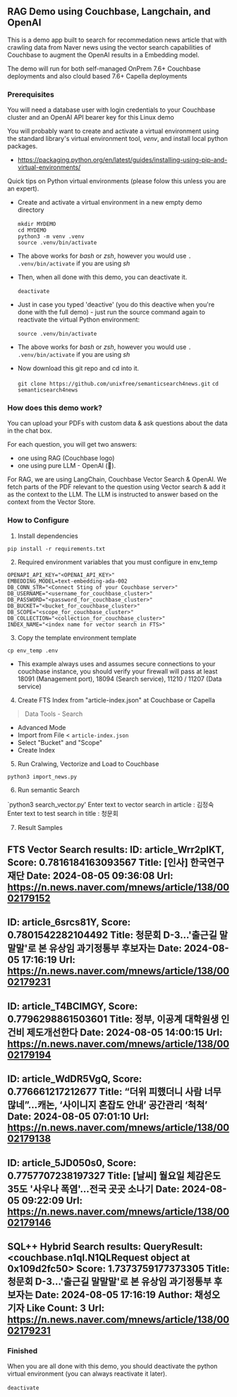## RAG Demo using Couchbase, Langchain, and OpenAI

This is a demo app built to search for recommedation news article that with crawling data from Naver news using the vector search capabilities of Couchbase to augment the OpenAI results in a Embedding model.

The demo will run for both self-managed OnPrem 7.6+ Couchbase deployments and also clould based 7.6+ Capella deployments

### Prerequisites 

You will need a database user with login credentials to your Couchbase cluster and an OpenAI API bearer key for this Linux demo

You will probably want to create and activate a virtual environment using the standard library's virtual environment tool, *venv*, and install local python packages.

- https://packaging.python.org/en/latest/guides/installing-using-pip-and-virtual-environments/

Quick tips on Python virtual environments (please folow this unless you are an expert). 

- Create and activate a virtual environment in a new empty demo directory<br><br>
`mkdir MYDEMO`<br>
`cd MYDEMO`<br>
`python3 -m venv .venv`<br>
`source .venv/bin/activate`

- The above works for *bash* or *zsh*, however you would use `. .venv/bin/activate` if you are using *sh*

- Then, when all done with this demo, you can deactivate it.<br><br>
`deactivate`

- Just in case you typed 'deactive' (you do this deactive when you're done with the full demo) - just run the source command again to reactivate the virtual Python environment:<br><br>
`source .venv/bin/activate`

- The above works for *bash* or *zsh*, however you would use `. .venv/bin/activate` if you are using *sh*

- Now download this git repo and cd into it.<br><br>
`git clone https://github.com/unixfree/semanticsearch4news.git`
`cd semanticsearch4news`

### How does this demo work?

You can upload your PDFs with custom data & ask questions about the data in the chat box.

For each question, you will get two answers:

- one using RAG (Couchbase logo)
- one using pure LLM - OpenAI (🤖).

For RAG, we are using LangChain, Couchbase Vector Search & OpenAI. We fetch parts of the PDF relevant to the question using Vector search & add it as the context to the LLM. The LLM is instructed to answer based on the context from the Vector Store.

### How to Configure

1. Install dependencies

  `pip install -r requirements.txt`

2. Required environment variables that you must configure in env_temp
  ```
  OPENAPI_API_KEY="<OPENAI_API_KEY>"
  EMBEDDING_MODEL=text-embedding-ada-002
  DB_CONN_STR="<Connect Sting of your Couchbase server>"
  DB_USERNAME="<username_for_couchbase_cluster>"
  DB_PASSWORD="<password_for_couchbase_cluster>"
  DB_BUCKET="<bucket_for_couchbase_cluster>"
  DB_SCOPE="<scope_for_couchbase_cluster>"
  DB_COLLECTION="<collection_for_couchbase_cluster>"
  INDEX_NAME="<index name for vector search in FTS>"
  ```

3. Copy the template environment template

  `cp env_temp .env`

- This example always uses and assumes secure connections to your couchbase instance, you should verify your firewall will pass at least 18091 (Management port), 18094 (Search service), 11210 / 11207 (Data service)

4. Create FTS Index from "article-index.json" at Couchbase or Capella 
 > Data Tools - Search
  - Advanced Mode
  - Import from File < `article-index.json` 
  - Select "Bucket" and "Scope"
  - Create Index

5. Run Cralwing, Vectorize and Load to Couchbase 

  `python3 import_news.py`

6. Run semantic Search

  `python3 search_vector.py'
   Enter text to vector search in article : 김정숙  
   Enter text to test search in title : 청문회

7. Result Samples

FTS Vector Search results:
ID: article_Wrr2pIKT, Score: 0.7816184163093567
Title: [인사] 한국연구재단
Date: 2024-08-05 09:36:08
Url: https://n.news.naver.com/mnews/article/138/0002179152
--------
ID: article_6srcs81Y, Score: 0.7801542282104492
Title: 청문회 D-3...'출근길 말말말'로 본 유상임 과기정통부 후보자는
Date: 2024-08-05 17:16:19
Url: https://n.news.naver.com/mnews/article/138/0002179231
--------
ID: article_T4BClMGY, Score: 0.7796298861503601
Title: 정부, 이공계 대학원생 인건비 제도개선한다
Date: 2024-08-05 14:00:15
Url: https://n.news.naver.com/mnews/article/138/0002179194
--------
ID: article_WdDR5VgQ, Score: 0.776661217212677
Title: “더위 피했더니 사람 너무많네”…캐논, ‘사이니지 혼잡도 안내’ 공간관리 ‘척척’
Date: 2024-08-05 07:01:10
Url: https://n.news.naver.com/mnews/article/138/0002179138
--------
ID: article_5JD050s0, Score: 0.7757707238197327
Title: [날씨] 월요일 체감온도 35도 '사우나 폭염'…전국 곳곳 소나기
Date: 2024-08-05 09:22:09
Url: https://n.news.naver.com/mnews/article/138/0002179146
--------

SQL++ Hybrid Search results: QueryResult:<couchbase.n1ql.N1QLRequest object at 0x109d2fc50>
Score: 1.7373759177373305
Title: 청문회 D-3...'출근길 말말말'로 본 유상임 과기정통부 후보자는
Date: 2024-08-05 17:16:19
Author: 채성오 기자
Like Count: 3
Url: https://n.news.naver.com/mnews/article/138/0002179231
--------

### Finished

When you are all done with this demo, you should deactivate the python virtual environment (you can always reactivate it later).<br><br>
`deactivate`
